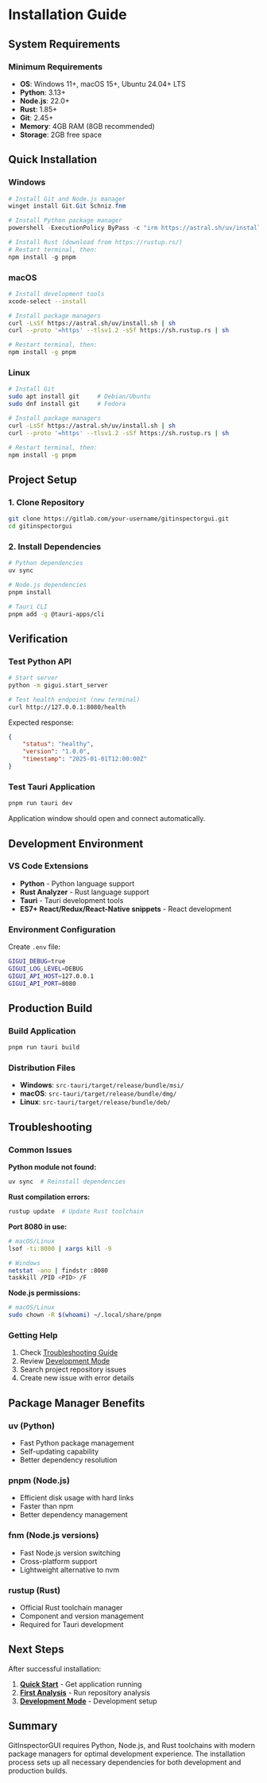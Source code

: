 # Installation Guide

## System Requirements

### Minimum Requirements

-   **OS**: Windows 11+, macOS 15+, Ubuntu 24.04+ LTS
-   **Python**: 3.13+
-   **Node.js**: 22.0+
-   **Rust**: 1.85+
-   **Git**: 2.45+
-   **Memory**: 4GB RAM (8GB recommended)
-   **Storage**: 2GB free space

## Quick Installation

### Windows

```powershell
# Install Git and Node.js manager
winget install Git.Git Schniz.fnm

# Install Python package manager
powershell -ExecutionPolicy ByPass -c "irm https://astral.sh/uv/install.ps1 | iex"

# Install Rust (download from https://rustup.rs/)
# Restart terminal, then:
npm install -g pnpm
```

### macOS

```bash
# Install development tools
xcode-select --install

# Install package managers
curl -LsSf https://astral.sh/uv/install.sh | sh
curl --proto '=https' --tlsv1.2 -sSf https://sh.rustup.rs | sh

# Restart terminal, then:
npm install -g pnpm
```

### Linux

```bash
# Install Git
sudo apt install git     # Debian/Ubuntu
sudo dnf install git     # Fedora

# Install package managers
curl -LsSf https://astral.sh/uv/install.sh | sh
curl --proto '=https' --tlsv1.2 -sSf https://sh.rustup.rs | sh

# Restart terminal, then:
npm install -g pnpm
```

## Project Setup

### 1. Clone Repository

```bash
git clone https://gitlab.com/your-username/gitinspectorgui.git
cd gitinspectorgui
```

### 2. Install Dependencies

```bash
# Python dependencies
uv sync

# Node.js dependencies
pnpm install

# Tauri CLI
pnpm add -g @tauri-apps/cli
```

## Verification

### Test Python API

```bash
# Start server
python -m gigui.start_server

# Test health endpoint (new terminal)
curl http://127.0.0.1:8080/health
```

Expected response:

```json
{
    "status": "healthy",
    "version": "1.0.0",
    "timestamp": "2025-01-01T12:00:00Z"
}
```

### Test Tauri Application

```bash
pnpm run tauri dev
```

Application window should open and connect automatically.

## Development Environment

### VS Code Extensions

-   **Python** - Python language support
-   **Rust Analyzer** - Rust language support
-   **Tauri** - Tauri development tools
-   **ES7+ React/Redux/React-Native snippets** - React development

### Environment Configuration

Create `.env` file:

```bash
GIGUI_DEBUG=true
GIGUI_LOG_LEVEL=DEBUG
GIGUI_API_HOST=127.0.0.1
GIGUI_API_PORT=8080
```

## Production Build

### Build Application

```bash
pnpm run tauri build
```

### Distribution Files

-   **Windows**: `src-tauri/target/release/bundle/msi/`
-   **macOS**: `src-tauri/target/release/bundle/dmg/`
-   **Linux**: `src-tauri/target/release/bundle/deb/`

## Troubleshooting

### Common Issues

**Python module not found:**

```bash
uv sync  # Reinstall dependencies
```

**Rust compilation errors:**

```bash
rustup update  # Update Rust toolchain
```

**Port 8080 in use:**

```bash
# macOS/Linux
lsof -ti:8080 | xargs kill -9

# Windows
netstat -ano | findstr :8080
taskkill /PID <PID> /F
```

**Node.js permissions:**

```bash
# macOS/Linux
sudo chown -R $(whoami) ~/.local/share/pnpm
```

### Getting Help

1. Check [Troubleshooting Guide](../development/troubleshooting.md)
2. Review [Development Mode](../development/development-mode.md)
3. Search project repository issues
4. Create new issue with error details

## Package Manager Benefits

### uv (Python)

-   Fast Python package management
-   Self-updating capability
-   Better dependency resolution

### pnpm (Node.js)

-   Efficient disk usage with hard links
-   Faster than npm
-   Better dependency management

### fnm (Node.js versions)

-   Fast Node.js version switching
-   Cross-platform support
-   Lightweight alternative to nvm

### rustup (Rust)

-   Official Rust toolchain manager
-   Component and version management
-   Required for Tauri development

## Next Steps

After successful installation:

1. **[Quick Start](quick-start.md)** - Get application running
2. **[First Analysis](first-analysis.md)** - Run repository analysis
3. **[Development Mode](../development/development-mode.md)** - Development setup

## Summary

GitInspectorGUI requires Python, Node.js, and Rust toolchains with modern package managers for optimal development experience. The installation process sets up all necessary dependencies for both development and production builds.
